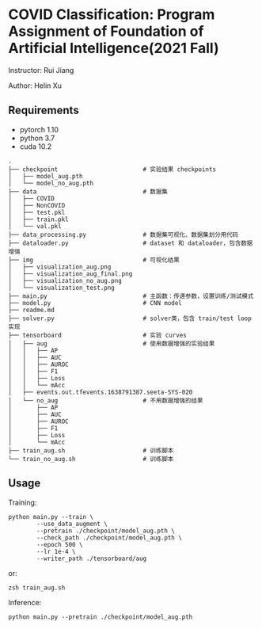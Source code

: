 # COVID Classification: Program Assignment of Foundation of Artificial Intelligence(2021 Fall)

Instructor: Rui Jiang

Author: Helin Xu

## Requirements

- pytorch 1.10
- python 3.7
- cuda 10.2

```
.
├── checkpoint                        # 实验结果 checkpoints
│   ├── model_aug.pth
│   └── model_no_aug.pth
├── data                              # 数据集
│   ├── COVID
│   ├── NonCOVID
│   ├── test.pkl
│   ├── train.pkl
│   └── val.pkl
├── data_processing.py                # 数据集可视化、数据集划分用代码
├── dataloader.py                     # dataset 和 dataloader，包含数据增强
├── img                               # 可视化结果
│   ├── visualization_aug.png
│   ├── visualization_aug_final.png
│   ├── visualization_no_aug.png
│   └── visualization_test.png
├── main.py                           # 主函数：传递参数，设置训练/测试模式
├── model.py                          # CNN model
├── readme.md
├── solver.py                         # solver类，包含 train/test loop 实现
├── tensorboard                       # 实验 curves
│   ├── aug                           # 使用数据增强的实验结果
│   │   ├── AP
│   │   ├── AUC
│   │   ├── AUROC
│   │   ├── F1
│   │   ├── Loss
│   │   └── mAcc
│   ├── events.out.tfevents.1638791387.seeta-SYS-020
│   └── no_aug                        # 不用数据增强的结果
│       ├── AP
│       ├── AUC
│       ├── AUROC
│       ├── F1
│       ├── Loss
│       └── mAcc
├── train_aug.sh                      # 训练脚本
└── train_no_aug.sh                   # 训练脚本
```

## Usage

Training:

```shell
python main.py --train \
        --use_data_augment \
        --pretrain ./checkpoint/model_aug.pth \
        --check_path ./checkpoint/model_aug.pth \
        --epoch 500 \
        --lr 1e-4 \
        --writer_path ./tensorboard/aug
```

or:

```shell
zsh train_aug.sh
```

Inference:

```shell
python main.py --pretrain ./checkpoint/model_aug.pth
```
